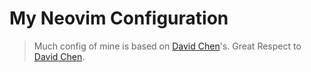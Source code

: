 # My Neovim Configuration

> Much config of mine is based on [David Chen](https://github.com/theniceboy/)'s.
> Great Respect to [David Chen](https://github.com/theniceboy/).
